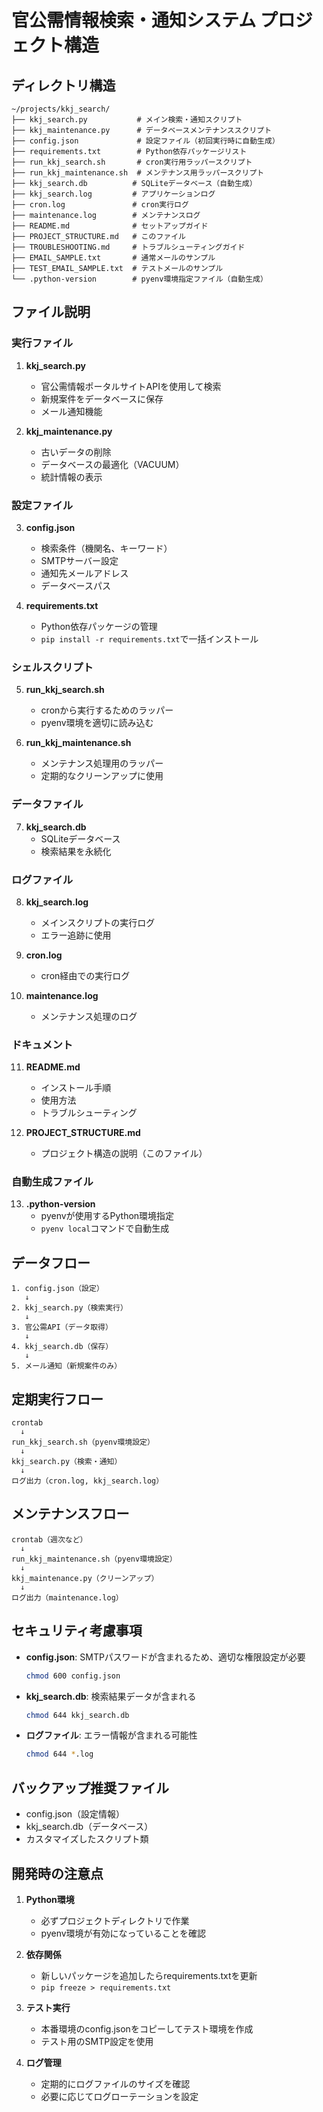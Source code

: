 # 官公需情報検索・通知システム プロジェクト構造

## ディレクトリ構造

```
~/projects/kkj_search/
├── kkj_search.py           # メイン検索・通知スクリプト
├── kkj_maintenance.py      # データベースメンテナンススクリプト
├── config.json             # 設定ファイル（初回実行時に自動生成）
├── requirements.txt        # Python依存パッケージリスト
├── run_kkj_search.sh       # cron実行用ラッパースクリプト
├── run_kkj_maintenance.sh  # メンテナンス用ラッパースクリプト
├── kkj_search.db          # SQLiteデータベース（自動生成）
├── kkj_search.log         # アプリケーションログ
├── cron.log               # cron実行ログ
├── maintenance.log        # メンテナンスログ
├── README.md              # セットアップガイド
├── PROJECT_STRUCTURE.md   # このファイル
├── TROUBLESHOOTING.md     # トラブルシューティングガイド
├── EMAIL_SAMPLE.txt       # 通常メールのサンプル
├── TEST_EMAIL_SAMPLE.txt  # テストメールのサンプル
└── .python-version        # pyenv環境指定ファイル（自動生成）
```

## ファイル説明

### 実行ファイル

1. **kkj_search.py**
   - 官公需情報ポータルサイトAPIを使用して検索
   - 新規案件をデータベースに保存
   - メール通知機能

2. **kkj_maintenance.py**
   - 古いデータの削除
   - データベースの最適化（VACUUM）
   - 統計情報の表示

### 設定ファイル

3. **config.json**
   - 検索条件（機関名、キーワード）
   - SMTPサーバー設定
   - 通知先メールアドレス
   - データベースパス

4. **requirements.txt**
   - Python依存パッケージの管理
   - `pip install -r requirements.txt`で一括インストール

### シェルスクリプト

5. **run_kkj_search.sh**
   - cronから実行するためのラッパー
   - pyenv環境を適切に読み込む

6. **run_kkj_maintenance.sh**
   - メンテナンス処理用のラッパー
   - 定期的なクリーンアップに使用

### データファイル

7. **kkj_search.db**
   - SQLiteデータベース
   - 検索結果を永続化

### ログファイル

8. **kkj_search.log**
   - メインスクリプトの実行ログ
   - エラー追跡に使用

9. **cron.log**
   - cron経由での実行ログ

10. **maintenance.log**
    - メンテナンス処理のログ

### ドキュメント

11. **README.md**
    - インストール手順
    - 使用方法
    - トラブルシューティング

12. **PROJECT_STRUCTURE.md**
    - プロジェクト構造の説明（このファイル）

### 自動生成ファイル

13. **.python-version**
    - pyenvが使用するPython環境指定
    - `pyenv local`コマンドで自動生成

## データフロー

```
1. config.json（設定）
   ↓
2. kkj_search.py（検索実行）
   ↓
3. 官公需API（データ取得）
   ↓
4. kkj_search.db（保存）
   ↓
5. メール通知（新規案件のみ）
```

## 定期実行フロー

```
crontab
  ↓
run_kkj_search.sh（pyenv環境設定）
  ↓
kkj_search.py（検索・通知）
  ↓
ログ出力（cron.log, kkj_search.log）
```

## メンテナンスフロー

```
crontab（週次など）
  ↓
run_kkj_maintenance.sh（pyenv環境設定）
  ↓
kkj_maintenance.py（クリーンアップ）
  ↓
ログ出力（maintenance.log）
```

## セキュリティ考慮事項

- **config.json**: SMTPパスワードが含まれるため、適切な権限設定が必要
  ```bash
  chmod 600 config.json
  ```

- **kkj_search.db**: 検索結果データが含まれる
  ```bash
  chmod 644 kkj_search.db
  ```

- **ログファイル**: エラー情報が含まれる可能性
  ```bash
  chmod 644 *.log
  ```

## バックアップ推奨ファイル

- config.json（設定情報）
- kkj_search.db（データベース）
- カスタマイズしたスクリプト類

## 開発時の注意点

1. **Python環境**
   - 必ずプロジェクトディレクトリで作業
   - pyenv環境が有効になっていることを確認

2. **依存関係**
   - 新しいパッケージを追加したらrequirements.txtを更新
   - `pip freeze > requirements.txt`

3. **テスト実行**
   - 本番環境のconfig.jsonをコピーしてテスト環境を作成
   - テスト用のSMTP設定を使用

4. **ログ管理**
   - 定期的にログファイルのサイズを確認
   - 必要に応じてログローテーションを設定